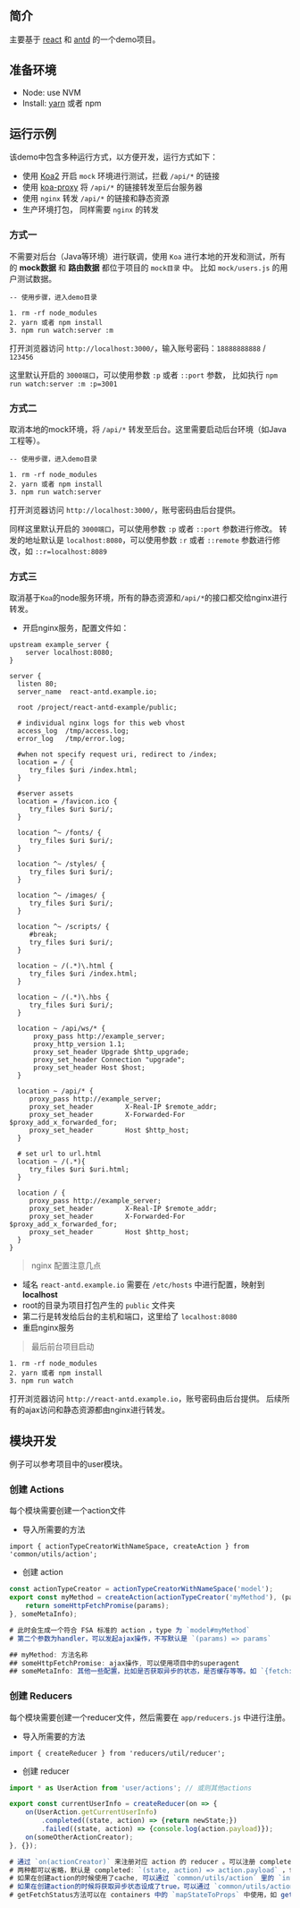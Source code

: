 ## 简介
主要基于 [react](https://github.com/facebook/react) 和 [antd](https://github.com/ant-design/ant-design) 的一个demo项目。

## 准备环境
- Node: use NVM
- Install: [yarn](https://github.com/yarnpkg) 或者 npm

## 运行示例
该demo中包含多种运行方式，以方便开发，运行方式如下：

- 使用 [Koa2](https://github.com/koajs/koa) 开启 `mock` 环境进行测试，拦截 `/api/*` 的链接
- 使用 [koa-proxy](https://github.com/popomore/koa-proxy) 将 `/api/*` 的链接转发至后台服务器
- 使用 `nginx` 转发 `/api/*` 的链接和静态资源
- 生产环境打包， 同样需要 `nginx` 的转发

### 方式一
不需要对后台（Java等环境）进行联调，使用 `Koa` 进行本地的开发和测试，所有的 **mock数据** 和 **路由数据** 都位于项目的 `mock目录` 中。 比如 `mock/users.js` 的用户测试数据。

```
-- 使用步骤，进入demo目录

1. rm -rf node_modules
2. yarn 或者 npm install
3. npm run watch:server :m
```

打开浏览器访问 `http://localhost:3000/`，输入账号密码：`18888888888` / `123456`

这里默认开启的 `3000端口`，可以使用参数 `:p` 或者 `::port` 参数， 比如执行 `npm run watch:server :m :p=3001`

### 方式二
取消本地的mock环境，将 `/api/*` 转发至后台。这里需要启动后台环境（如Java工程等）。

```
-- 使用步骤，进入demo目录

1. rm -rf node_modules
2. yarn 或者 npm install
3. npm run watch:server
```

打开浏览器访问 `http://localhost:3000/`，账号密码由后台提供。

同样这里默认开启的 `3000端口`，可以使用参数 `:p` 或者 `::port` 参数进行修改。
转发的地址默认是 `localhost:8080`，可以使用参数 `:r` 或者 `::remote` 参数进行修改，如 `::r=localhost:8089`

### 方式三
取消基于`Koa`的node服务环境，所有的静态资源和`/api/*`的接口都交给nginx进行转发。

* 开启nginx服务，配置文件如：

```
upstream example_server {
    server localhost:8080;
}

server {
  listen 80;
  server_name  react-antd.example.io;

  root /project/react-antd-example/public;

  # individual nginx logs for this web vhost
  access_log  /tmp/access.log;
  error_log   /tmp/error.log;

  #when not specify request uri, redirect to /index;
  location = / {
     try_files $uri /index.html;
  }

  #server assets
  location = /favicon.ico {
     try_files $uri $uri/;
  }

  location ^~ /fonts/ {
     try_files $uri $uri/;
  }

  location ^~ /styles/ {
     try_files $uri $uri/;
  }

  location ^~ /images/ {
     try_files $uri $uri/;
  }

  location ^~ /scripts/ {
     #break;
     try_files $uri $uri/;
  }

  location ~ /(.*)\.html {
     try_files $uri /index.html;
  }

  location ~ /(.*)\.hbs {
     try_files $uri $uri/;
  }

  location ~ /api/ws/* {
      proxy_pass http://example_server;
      proxy_http_version 1.1;
      proxy_set_header Upgrade $http_upgrade;
      proxy_set_header Connection "upgrade";
      proxy_set_header Host $host;
  }

  location ~ /api/* {
     proxy_pass http://example_server;
     proxy_set_header        X-Real-IP $remote_addr;
     proxy_set_header        X-Forwarded-For $proxy_add_x_forwarded_for;
     proxy_set_header        Host $http_host;
  }

  # set url to url.html
  location ~ /(.*){
     try_files $uri $uri.html;
  }

  location / {
     proxy_pass http://example_server;
     proxy_set_header        X-Real-IP $remote_addr;
     proxy_set_header        X-Forwarded-For $proxy_add_x_forwarded_for;
     proxy_set_header        Host $http_host;
  }
}
```

> nginx 配置注意几点

* 域名 `react-antd.example.io` 需要在 `/etc/hosts` 中进行配置，映射到 **localhost**
* root的目录为项目打包产生的 `public` 文件夹
* 第二行是转发给后台的主机和端口，这里给了 `localhost:8080`
* 重启nginx服务


> 最后前台项目启动

```
1. rm -rf node_modules
2. yarn 或者 npm install
3. npm run watch
```

打开浏览器访问 `http://react-antd.example.io`，账号密码由后台提供。
后续所有的ajax访问和静态资源都由nginx进行转发。

## 模块开发
例子可以参考项目中的user模块。

### 创建 Actions
每个模块需要创建一个action文件

* 导入所需要的方法

```
import { actionTypeCreatorWithNameSpace, createAction } from 'common/utils/action';
```

* 创建 action

```js
const actionTypeCreator = actionTypeCreatorWithNameSpace('model');
export const myMethod = createAction(actionTypeCreator('myMethod'), (params) => {
	return someHttpFetchPromise(params);
}, someMetaInfo);

# 此时会生成一个符合 FSA 标准的 action ，type 为 `model#myMethod`
# 第二个参数为handler，可以发起ajax操作，不写默认是 `(params) => params`

## myMethod: 方法名称
## someHttpFetchPromise: ajax操作, 可以使用项目中的superagent
## someMetaInfo: 其他一些配置，比如是否获取异步的状态，是否缓存等等。如 `{fetch: {processing: true}`
```

### 创建 Reducers
每个模块需要创建一个reducer文件，然后需要在 `app/reducers.js` 中进行注册。

* 导入所需要的方法

```
import { createReducer } from 'reducers/util/reducer';
```

* 创建 reducer

```js
import * as UserAction from 'user/actions'; // 或则其他actions

export const currentUserInfo = createReducer(on => {
	on(UserAction.getCurrentUserInfo)
		.completed((state, action) => {return newState;})
	 	.failed((state, action) => {console.log(action.payload)});
	on(someOtherActionCreator);
}, {});

# 通过 `on(actionCreator)` 来注册对应 action 的 reducer 。可以注册 completed 和 failed 两种方法
# 两种都可以省略，默认是 completed: `(state, action) => action.payload` ，failed: `(state, action) => console.log(action.payload)`
# 如果在创建action的时候使用了cache, 可以通过 `common/utils/action` 里的 `invalidateCache` 方法来手动失效 cache
# 如果在创建action的时候将获取异步状态设成了true，可以通过 `common/utils/action` 里的 `getFetchStatus` 来获取当前action方法的处理状态。
# getFetchStatus方法可以在 containers 中的 `mapStateToProps` 中使用，如 getFetchStatus(state, UserAction.getCurrentUserInfo)
```


